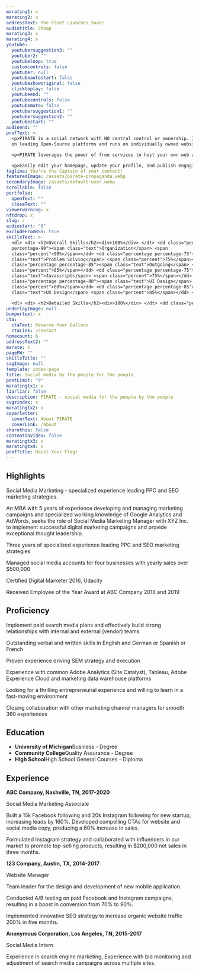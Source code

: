 ```yaml
---
marating1: x
marating2: x
addressText: The Fleet Launches Soon!
audiotitle: Shoop
marating3: x
marating4: x
youtube:
  youtubersuggestion3: ""
  youtuber2: ""
  youtubeloop: true
  customcontrols: false
  youtuber: null
  youtubeautostart: false
  youtubeshoworiginal: false
  clicktoplay: false
  youtubeend: ""
  youtubecontrols: false
  youtubemute: false
  youtubersuggestion1: ""
  youtubersuggestion2: ""
  youtubestart: ""
audioend: ""
profText: >-
  <p>PIRATE is a social network with NO central control or ownership. It's based
  on leading Open-Source platforms and runs on individually owned websites. </p>

  <p>PIRATE leverages the power of free services to host your own web app that you can control from any device, all for FREE! </p>

  <p>Easily edit your homepage, update your profile, and publish engaging content on your OWN website/app.</p>
tagline: You're the Captain of your content!
featuredImage: /assets/pirate-propaganda.webp
secondaryImage: /assets/default-user.webp
scrollable: false
portfolio:
  openText: ""
  closeText: ""
viewerwarning: x
nftdrop: x
slug: /
audiostart: "0"
excludeFromRSS: true
skillsText: >-
  <dl> <dt> <h2>Overall Skills</h2><div>100%</div> </dt> <dd class="percentage
  percentage-90"><span class="text">Organization</span> <span
  class="percent">90%</span></dd> <dd class="percentage percentage-75"><span
  class="text">Problem Solving</span> <span class="percent">75%</span></dd> <dd
  class="percentage percentage-85"><span class="text">Outgoing</span> <span
  class="percent">85%</span></dd> <dd class="percentage percentage-75"><span
  class="text">Javascript</span> <span class="percent">75%</span></dd> <dd
  class="percentage percentage-80"><span class="text">UI Design</span> <span
  class="percent">80%</span></dd> <dd class="percentage percentage-85"><span
  class="text">UX Design</span> <span class="percent">85%</span></dd> </dl>

  <dl> <dt> <h2>Detailed Skills</h2><div>100%</div> </dt> <dd class="percentage percentage-90"><span class="text">Word Perfect</span> <span class="percent">90%</span></dd> <dd class="percentage percentage-85"><span class="text">MS Paint</span> <span class="percent">85%</span></dd> <dd class="percentage percentage-75"><span class="text">Photoshop</span> <span class="percent">75%</span></dd> <dd class="percentage percentage-99"><span class="text">Hacking</span> <span class="percent">99%</span></dd> </dl>
underlayImage: null
bumpertext: x
cta:
  ctaText: Reserve Your Galleon
  ctaLink: /contact
homecount: 6
addressText2: ""
marate: x
pagePW: ""
skillsTitle: ""
svgImage: null
template: index-page
title: Social media by the people for the people
postLimit: "9"
maratingtx1: x
liarliar: false
description: PIRATE - social media for the people by the people
svgzindex: x
maratingtx2: x
coverletter:
  coverText: About PIRATE
  coverLink: /about
sharethis: false
contentinvideo: false
maratingtx3: x
maratingtx4: x
profTitle: Hoist Your Flag!
---
```


<div style="">


## Highlights

Social Media Marketing - specialized experience leading PPC and SEO marketing strategies.

An MBA with 5 years of experience developing and managing marketing campaigns and specialized working knowledge of Google Analytics and AdWords, seeks the role of Social Media Marketing Manager with XYZ Inc. to implement successful digital marketing campaigns and provide exceptional thought leadership.</p><p>Three years of specialized experience leading PPC and SEO marketing strategies

Managed social media accounts for four businesses with yearly sales over $500,000

Certified Digital Marketer 2016, Udacity

Received Employee of the Year Award at ABC Company 2018 and 2019

## Proficiency

Implement paid search media plans and effectively build strong relationships with internal and external (vendor) teams

Outstanding verbal and written skills in English and German or Spanish or French

Proven experience driving SEM strategy and execution

Experience with common Adobe Analytics (Site Catalyst), Tableau, Adobe Experience Cloud and marketing data warehouse platforms

Looking for a thrilling entrepreneurial experience and willing to learn in a fast-moving environment

Closing collaboration with other marketing channel managers for smooth 360 experiences
      

## Education

<ul className="edu">
    <li><strong>University of Michigan</strong>Business - Degree</li>
    <li><strong>Community College</strong>Quality Assurance - Degree</li>
    <li><strong>High School</strong>High School General Courses - Diploma</li>
    </ul>




</div>
<div>


## Experience

**ABC Company, Nashville, TN, 2017-2020**

Social Media Marketing Associate

Built a 15k Facebook following and 20k Instagram following for new startup, increasing leads by 160%.
Developed compelling CTAs for website and social media copy, producing a 60% increase in sales.

Formulated Instagram strategy and collaborated with influencers in our market to promote top-selling products, resulting in $200,000 net sales in three months.

**123 Company, Austin, TX, 2014-2017**

Website Manager

Team leader for the design and development of new mobile application.

Conducted A/B testing on paid Facebook and Instagram campaigns, resulting in a boost in conversion from 70% to 90%.

Implemented innovative SEO strategy to increase organic website traffic 200% in five months.

**Anonymous Corporation, Los Angeles, TN, 2015-2017**

Social Media Intern

Experience in search engine marketing, Experience with bid monitoring and adjustment of search media campaigns across multiple sites.


</div>

